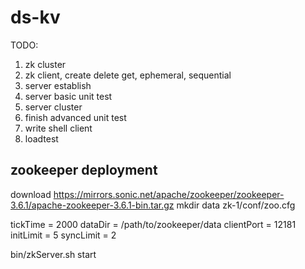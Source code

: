 # ds-kv
TODO:
1. zk cluster
2. zk client, create delete get, ephemeral, sequential
3. server establish
4. server basic
unit test
5. server cluster
6. finish advanced
unit test
7. write shell client
8. loadtest


## zookeeper deployment
download
https://mirrors.sonic.net/apache/zookeeper/zookeeper-3.6.1/apache-zookeeper-3.6.1-bin.tar.gz
mkdir data
zk-1/conf/zoo.cfg

tickTime = 2000
dataDir = /path/to/zookeeper/data
clientPort = 12181
initLimit = 5
syncLimit = 2

bin/zkServer.sh start

